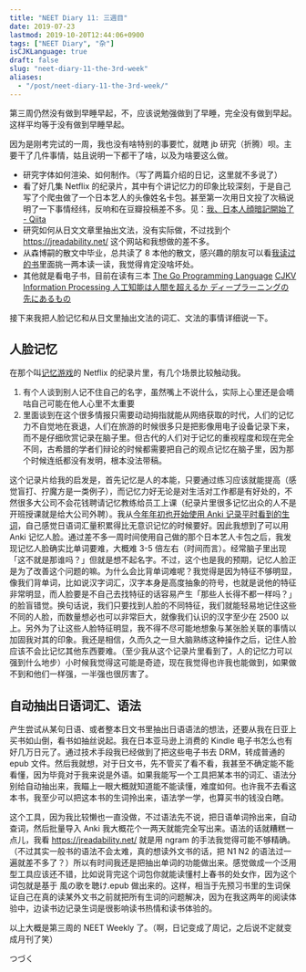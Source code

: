 ```yaml
---
title: "NEET Diary 11: 三週目"
date: 2019-07-23
lastmod: 2019-10-20T12:44:06+0900
tags: ["NEET Diary", "杂"]
isCJKLanguage: true
draft: false
slug: "neet-diary-11-the-3rd-week"
aliases:
  - "/post/neet-diary-11-the-3rd-week/"
---
```


第三周仍然没有做到早睡早起，不，应该说勉强做到了早睡，完全没有做到早起。这样平均等于没有做到早睡早起。

因为是刚考完试的一周，我也没有啥特别的事要忙，就瞎 jb 研究（折腾）呗。主要干了几件事情，姑且说明一下都干了啥，以及为啥要这么做。

<!--more-->

- 研究字体如何渲染、如何制作。（写了两篇介绍的日记，这里就不多说了）
- 看了好几集 Netflix 的纪录片，其中有个讲记忆力的印象比较深刻，于是自己写了个爬虫做了一个日本艺人的头像姓名卡包。甚至第一次用日文投了次稿说明了一下事情经纬，反响和在豆瓣投稿差不多。见：[我、日本人顔暗記開始了 - Qiita](https://qiita.com/gimo/items/a1f5be8a7e6da03a9b49)
- 研究如何从日文文章里抽出文法，没有实际做，不过找到个 https://jreadability.net/ 这个网站和我想做的差不多。
- 从森博嗣的散文中毕业，总共读了 8 本他的散文，感兴趣的朋友可以看[我读过的书](https://book.douban.com/people/yuanji-dev/collect)里面挑一两本读一读，我觉得肯定没啥坏处。 
- 其他就是看电子书，目前在读有三本 [The Go Programming Language](https://book.douban.com/subject/26337545/)  [CJKV Information Processing ](https://book.douban.com/subject/3404546/) [人工知能は人間を超えるか ディープラーニングの先にあるもの](https://book.douban.com/subject/26835618/) 

接下来我把人脸记忆和从日文里抽出文法的词汇、文法的事情详细说一下。

## 人脸记忆

在那个叫[记忆游戏](https://movie.douban.com/subject/34445074/)的 Netflix 的纪录片里，有几个场景比较触动我。
  1. 有个人谈到别人记不住自己的名字，虽然嘴上不说什么，实际上心里还是会嘀咕自己可能在他人心里不太重要
  2. 里面谈到在这个很多情报只需要动动拇指就能从网络获取的时代，人们的记忆力不自觉地在衰退，人们在旅游的时候很多只是把影像用电子设备记录下来，而不是仔细欣赏记录在脑子里。但古代的人们对于记忆的重视程度和现在完全不同，古希腊的学者们辩论的时候都需要把自己的观点记忆在脑子里，因为那个时候连纸都没有发明，根本没法带稿。

这个记录片给我的启发是，首先记忆是人的本能，只要通过练习应该就能提高（感觉盲打、拧魔方是一类例子），而记忆力好无论是对生活对工作都是有好处的，不然很多大公司不会花钱聘请记忆教练给员工上课（纪录片里很多记忆出众的人不是开班授课就是给大公司外聘）。我从[今年年初也开始使用 Anki 记录平时看到的生词](https://www.douban.com/note/710650412/)，自己感觉日语词汇量积累得比无意识记忆的时候要好。因此我想到了可以用 Anki 记忆人脸。通过差不多一周时间使用自己做的那个日本艺人卡包之后，我发现记忆人脸确实比单词要难，大概难 3-5 倍左右（时间而言）。经常脑子里出现「这不就是那谁吗？」但就是想不起名字。不过，这个也是我的预期，记忆人脸正是为了改善这个问题的嘛。为什么会比背单词难呢？我觉得是因为特征不够明显，像我们背单词，比如说汉字词汇，汉字本身是高度抽象的符号，也就是说他的特征非常明显，而人脸要是不自己去找特征的话容易产生「那些人长得不都一样吗？」的脸盲错觉。换句话说，我们只要找到人脸的不同特征，我们就能轻易地记住这些不同的人脸，而数量想必也可以非常巨大，就像我们认识的汉字至少在 2500 以上。另外为了让这些人脸特征明显，我不得不尽可能地想象与某张脸关联的事情以加固我对其的印象。我还是相信，久而久之一旦大脑熟练这种操作之后，记住人脸应该不会比记忆其他东西要难。（至少我从这个记录片里看到了，人的记忆力可以强到什么地步）小时候我觉得这可能是奇迹，现在我觉得也许我也能做到，如果做不到和他们一样强，一半强也很厉害了。

## 自动抽出日语词汇、语法

产生尝试从某句日语、或者整本日文书里抽出日语语法的想法，还要从我在日亚上买书如山倒，看书如抽丝说起。我在日本亚马逊上消费的 Kindle 电子书怎么也有好几万日元了。通过技术手段我已经做到了把这些电子书去 DRM，转成普通的 epub 文件。然后我就想，对于日文书，先不管买了看不看，我甚至不确定能不能看懂，因为毕竟对于我来说是外语。如果我能写一个工具把某本书的词汇、语法分别给自动抽出来，我瞄上一眼大概就知道能不能读懂，难度如何。也许我不去看这本书，我至少可以把这本书的生词拎出来，语法学一学，也算买书的钱没白瞎。

这个工具，因为我比较懒也一直没做，不过语法先不说，把日语单词拎出来，自动查词，然后批量导入 Anki 我大概花个一两天就能完全写出来。语法的话就糟糕一点儿，我看 https://jreadability.net/ 就是用 ngram 的手法我觉得可能不够精确。（不过其实一般书的语法不会太难，真的想读外文书的话，把 N1 N2 的语法过一遍就差不多了？）所以有时间我还是把抽出单词的功能做出来。感觉做成一个泛用型工具应该还不错，比如说背完这个词包你就能读懂村上春书的处女作，因为这个词包就是基于 風の歌を聴け.epub 做出来的。这样，相当于先预习书里的生词保证自己在真的读某外文书之前就把所有生词的问题解决，因为在我这两年的阅读体验中，边读书边记录生词是很影响读书热情和读书体验的。

以上大概是第三周的 NEET Weekly 了。（啊，日记变成了周记，之后说不定就变成月刊了笑）

つづく

